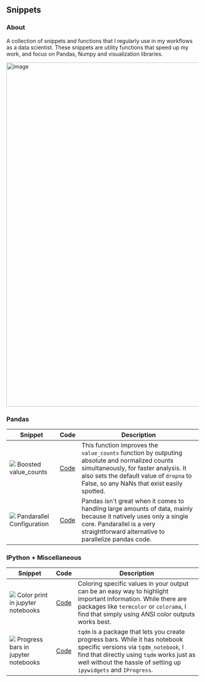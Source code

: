 ## Snippets
### About
A collection of snippets and functions that I regularly use in my workflows as a data scientist. These snippets are utility functions that speed up my work, and focus on Pandas, Numpy and visualization libraries.

<img width="900" alt="image" src="https://user-images.githubusercontent.com/31214064/221345273-f8ac9d27-9b7a-4b57-82b6-c03d6b9f6c57.png">


### Pandas
| Snippet  | Code | Description |
| ------------- | ------------- | ------------ |
| ![](https://img.shields.io/badge/NEW-success/?style=flat-square) Boosted value_counts | [Code](./pandas/boosted_value_counts.ipynb)| This function improves the `value_counts` function by outputing absolute and normalized counts simultaneously, for faster analysis. It also sets the default value of `dropna` to False, so any NaNs that exist easily spotted.|
| ![](https://img.shields.io/badge/NEW-success/?style=flat-square) Pandarallel Configuration| [Code](./pandas/pandarallel_config.ipynb)| Pandas isn't great when it comes to handling large amounts of data, mainly because it natively uses only a single core. Pandarallel is a very straightforward alternative to parallelize pandas code. |



### IPython + Miscellaneous
| Snippet  | Code | Description |
| ------------- | ------------- | ------------ |
| ![](https://img.shields.io/badge/NEW-success/?style=flat-square) Color print in jupyter notebooks | [Code](./ipython/color_print.ipynb)| Coloring specific values in your output can be an easy way to highlight important information. While there are packages like `termcolor` or `colorama`, I find that simply using ANSI color outputs works best. |
| ![](https://img.shields.io/badge/NEW-success/?style=flat-square) Progress bars in jupyter notebooks | [Code](./ipython/tqdm_config.ipynb)| `tqdm` is a package that lets you create progress bars. While it has notebook specific versions via `tqdm_notebook`, I find that directly using `tqdm` works just as well without the hassle of setting up `ipywidgets` and `IProgress`.|
